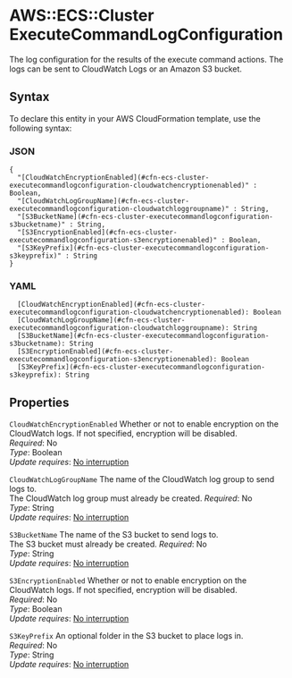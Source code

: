 # AWS::ECS::Cluster ExecuteCommandLogConfiguration<a name="aws-properties-ecs-cluster-executecommandlogconfiguration"></a>

The log configuration for the results of the execute command actions\. The logs can be sent to CloudWatch Logs or an Amazon S3 bucket\.

## Syntax<a name="aws-properties-ecs-cluster-executecommandlogconfiguration-syntax"></a>

To declare this entity in your AWS CloudFormation template, use the following syntax:

### JSON<a name="aws-properties-ecs-cluster-executecommandlogconfiguration-syntax.json"></a>

```
{
  "[CloudWatchEncryptionEnabled](#cfn-ecs-cluster-executecommandlogconfiguration-cloudwatchencryptionenabled)" : Boolean,
  "[CloudWatchLogGroupName](#cfn-ecs-cluster-executecommandlogconfiguration-cloudwatchloggroupname)" : String,
  "[S3BucketName](#cfn-ecs-cluster-executecommandlogconfiguration-s3bucketname)" : String,
  "[S3EncryptionEnabled](#cfn-ecs-cluster-executecommandlogconfiguration-s3encryptionenabled)" : Boolean,
  "[S3KeyPrefix](#cfn-ecs-cluster-executecommandlogconfiguration-s3keyprefix)" : String
}
```

### YAML<a name="aws-properties-ecs-cluster-executecommandlogconfiguration-syntax.yaml"></a>

```
  [CloudWatchEncryptionEnabled](#cfn-ecs-cluster-executecommandlogconfiguration-cloudwatchencryptionenabled): Boolean
  [CloudWatchLogGroupName](#cfn-ecs-cluster-executecommandlogconfiguration-cloudwatchloggroupname): String
  [S3BucketName](#cfn-ecs-cluster-executecommandlogconfiguration-s3bucketname): String
  [S3EncryptionEnabled](#cfn-ecs-cluster-executecommandlogconfiguration-s3encryptionenabled): Boolean
  [S3KeyPrefix](#cfn-ecs-cluster-executecommandlogconfiguration-s3keyprefix): String
```

## Properties<a name="aws-properties-ecs-cluster-executecommandlogconfiguration-properties"></a>

`CloudWatchEncryptionEnabled`  <a name="cfn-ecs-cluster-executecommandlogconfiguration-cloudwatchencryptionenabled"></a>
Whether or not to enable encryption on the CloudWatch logs\. If not specified, encryption will be disabled\.  
*Required*: No  
*Type*: Boolean  
*Update requires*: [No interruption](https://docs.aws.amazon.com/AWSCloudFormation/latest/UserGuide/using-cfn-updating-stacks-update-behaviors.html#update-no-interrupt)

`CloudWatchLogGroupName`  <a name="cfn-ecs-cluster-executecommandlogconfiguration-cloudwatchloggroupname"></a>
The name of the CloudWatch log group to send logs to\.  
The CloudWatch log group must already be created\.
*Required*: No  
*Type*: String  
*Update requires*: [No interruption](https://docs.aws.amazon.com/AWSCloudFormation/latest/UserGuide/using-cfn-updating-stacks-update-behaviors.html#update-no-interrupt)

`S3BucketName`  <a name="cfn-ecs-cluster-executecommandlogconfiguration-s3bucketname"></a>
The name of the S3 bucket to send logs to\.  
The S3 bucket must already be created\.
*Required*: No  
*Type*: String  
*Update requires*: [No interruption](https://docs.aws.amazon.com/AWSCloudFormation/latest/UserGuide/using-cfn-updating-stacks-update-behaviors.html#update-no-interrupt)

`S3EncryptionEnabled`  <a name="cfn-ecs-cluster-executecommandlogconfiguration-s3encryptionenabled"></a>
Whether or not to enable encryption on the CloudWatch logs\. If not specified, encryption will be disabled\.  
*Required*: No  
*Type*: Boolean  
*Update requires*: [No interruption](https://docs.aws.amazon.com/AWSCloudFormation/latest/UserGuide/using-cfn-updating-stacks-update-behaviors.html#update-no-interrupt)

`S3KeyPrefix`  <a name="cfn-ecs-cluster-executecommandlogconfiguration-s3keyprefix"></a>
An optional folder in the S3 bucket to place logs in\.  
*Required*: No  
*Type*: String  
*Update requires*: [No interruption](https://docs.aws.amazon.com/AWSCloudFormation/latest/UserGuide/using-cfn-updating-stacks-update-behaviors.html#update-no-interrupt)